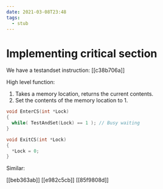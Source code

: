 ```yaml
---
date: 2021-03-08T23:48
tags: 
  - stub
---
```


# Implementing critical section

We have a testandset instruction: [[c38b706a]] 

High level function:

1. Takes a memory location, returns the current contents.
2. Set the contents of the memory location to 1.

```c
void EnterCS(int *Lock)
{
  while( TestAndSet(Lock) == 1 ); // Busy waiting
}
```

```c
void ExitCS(int *Lock)
{
  *Lock = 0;
}
```


Similar:

[[beb363ab]]
[[e982c5cb]]
[[85f9808d]]
